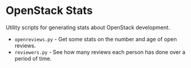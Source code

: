OpenStack Stats
===============

Utility scripts for generating stats about OpenStack development.

 * `openreviews.py` - Get some stats on the number and age of open reviews.
 * `reviewers.py` - See how many reviews each person has done over a period of time.
